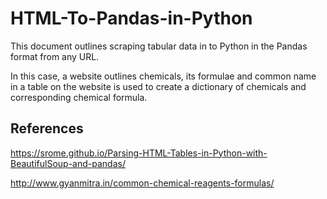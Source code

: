 # HTML-To-Pandas-in-Python
This document outlines scraping tabular data in to Python in the Pandas format from any URL.

In this case, a website outlines chemicals, its formulae and common name in a table on the website is used to create a dictionary of chemicals and corresponding chemical formula.

## References

https://srome.github.io/Parsing-HTML-Tables-in-Python-with-BeautifulSoup-and-pandas/

http://www.gyanmitra.in/common-chemical-reagents-formulas/

